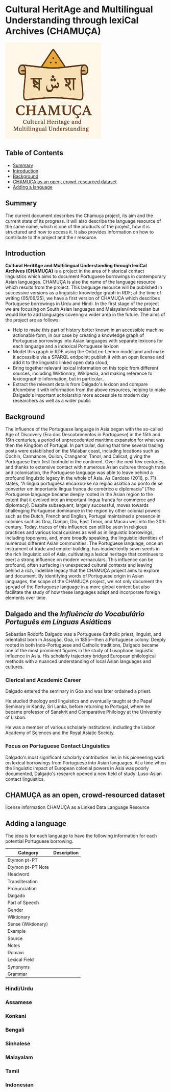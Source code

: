 # Cultural HeritAge and Multilingual Understanding through lexiCal Archives (CHAMUÇA)
<img src="cham2.png" alt="CHAMUÇA logo" width="300"/>

## Table of Contents
- [Summary](#summary)
- [Introduction](#introduction)
- [Background](#background)
- [CHAMUÇA as an open, crowd-resourced dataset](#chamu%C3%A7a-as-an-open-crowd-resourced-dataset)
- [Adding a language](#adding-a-language)

## Summary 
The current document describes the Chamuça project, its aim and the current state of its progress. It will also describe the language resource of the same name, which is one of the products of the project, how it is structured and how to access it. It also provides information on how to contribute to the project and the r resource. 


## Introduction 

**Cultural HeritAge and Multilingual Understanding through lexiCal Archives (CHAMUÇA)** is a project in the area of historical contact linguistics which aims to document Portuguese borrowings in contemporary Asian languages.  CHAMUÇA is also the name of the language resource which results from the project. This language resource will be published in successive versions as a linguistic knowledge graph in RDF;  at the time of writing (05/06/25), we have a first version of CHAMUÇA which describes Portuguese borrowings in Urdu and Hindi.  In the first stage of the project we are focusing on South Asian languages and Malaysian/Indonesian but would like to add languages covering a wider area in the future. 
The aims of the project are as follows: 
- Help to make this part of history better known in an accessible machine actionable form, in our case by creating a knowledge graph of Portuguese borrowings into Asian languages with separate lexicons for each language and a indexical Portuguese lexicon
- Model this graph in RDF using the OntoLex-Lemon model and and make it accessible via a SPARQL endpoint; publish it with an open license and add it to the linguistic linked open data cloud,
- Bring together relevant lexical information on this topic from different sources, including Wiktionary, Wikipedia, and making reference to lexicographic information, but in particular...
- Extract the relevant details from Dalgado's lexicon and compare it/combine it with information from the above resources, helping to make Dalgado's important scholarship more accessible to modern day researchers as well as a wider public 

## Background
The influence of the Portuguese language in Asia began with the so-called Age of Discovery (Era dos Descobrimentos in Portuguese) in the 15th and 16th centuries, a period of unprecedented maritime expansion for what was then the Kingdom of Portugal. In particular, during that time several trading posts were established on the Malabar coast, including locations such as Cochin, Cannanore, Quilon, Cranganor, Tanor, and Calicut, giving the Portuguese their first foothold in the continent. Over the next few centuries, and thanks to extensive contact with numerous Asian cultures through trade and colonisation, the Portuguese language was able to leave behind a profound linguistic legacy in the whole of Asia. As Cardoso (2016, p. 71) states, “A língua portuguesa encaixou-se na região asiática ao ponto de se converter em importante língua franca de comérico e diplomacia” [The Portuguese language became deeply rooted in the Asian region to the extent that it evolved into an important lingua franca for commerce and diplomacy]. Despite subsequent, largely successful, moves towards challenging Portuguese dominance in the region by other colonial powers such as the Dutch, French and English, Portugal maintained a presence in colonies such as Goa, Daman, Diu, East Timor, and Macau well into the 20th century.
Today, traces of this influence can still be seen in religious practices and various local cuisines as well as in linguistic borrowings, including toponyms, and, more broadly speaking, the linguistic identities of numerous different Asian communities. The Portuguese language, once an instrument of trade and empire-building, has inadvertently sown seeds in the rich linguistic soil of Asia, cultivating a lexical heritage that continues to exert a strong influence on modern vernaculars. This influence can be profound, often surfacing in unexpected cultural contexts and leaving behind a rich, indelible legacy that the CHAMUÇA project aims to explore and document. By identifying words of Portuguese origin in Asian languages, the scope of the CHAMUÇA project, we not only document the spread of the Portuguese language in a more global context but also facilitate the study of how these languages adapt and incorporate foreign elements over time.

## Dalgado and the _Influência do Vocabulário Português em Línguas Asiáticas_
Sebastian Rodolfo Dalgado was a Portuguese Catholic priest, linguist, and orientalist born in Assagão, Goa, in 1855—then a Portuguese colony. Deeply rooted in both Indo-Portuguese and Catholic traditions, Dalgado became one of the most prominent figures in the study of Lusophone linguistic influence in Asia. His scholarly trajectory bridged European philological methods with a nuanced understanding of local Asian languages and cultures.

### Clerical and Academic Career
Dalgado entered the seminary in Goa and was later ordained a priest.

He studied theology and linguistics and eventually taught at the Papal Seminary in Kandy, Sri Lanka, before returning to Portugal, where he became professor of Sanskrit and Comparative Philology at the University of Lisbon.

He was a member of various scholarly institutions, including the Lisbon Academy of Sciences and the Royal Asiatic Society.

### Focus on Portuguese Contact Linguistics
Dalgado's most significant scholarly contribution lies in his pioneering work on lexical borrowings from Portuguese into Asian languages. At a time when the linguistic impact of European colonial powers in Asia was poorly documented, Dalgado's research opened a new field of study: Luso-Asian contact linguistics.
## CHAMUÇA as an open, crowd-resourced dataset
license information CHAMUÇA as a Linked Data Language Resource

## Adding a language

The idea is for each language to have the following information for each potential Portuguese borrowing. 

| Category | Description |
| -------- | ------- |
| Etymon pt-PT | |
| Etymon pt-PT Note | |
| Headword | |
| Transliteration | |
| Pronunciation | |
| Dalgado | |
| Part of Speech | |
| Gender | |
| Wiktionary | |
| Sense (Wiktionary) | |
| Example | |
| Source | |
| Notes | |
| Domain | |
| Lexical Field | |
| Synonyms | |
| Grammar | |


### Hindi/Urdu
### Assamese
### Konkani
### Bengali
### Sinhalese
### Malayalam
### Tamil
### Indonesian 




